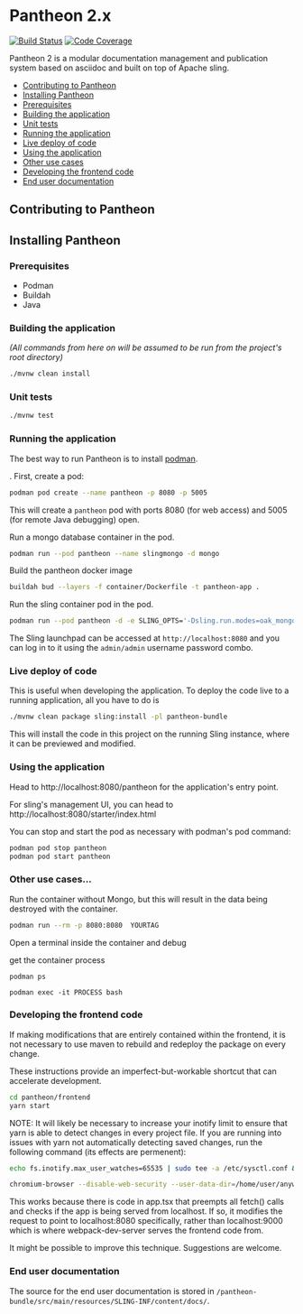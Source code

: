 # Pantheon 2.x

[![Build Status](https://travis-ci.org/redhataccess/pantheon.png)](https://travis-ci.org/redhataccess/pantheon)
[![Code Coverage](https://codecov.io/gh/redhataccess/pantheon/branch/master/graph/badge.svg)](https://codecov.io/github/redhataccess/pantheon?branch=master)

Pantheon 2 is a modular documentation management and publication system based on asciidoc
and built on top of Apache sling.

* [Contributing to Pantheon](#contributing-to-pantheon)
* [Installing Pantheon](#installing-pantheon)
 * [Prerequisites](#prerequisites)
 * [Building the application](#building-the-application)
 * [Unit tests](#unit-tests)
 * [Running the application](#running-the-application)
 * [Live deploy of code](#live-deploy-of-code)
 * [Using the application](#using-the-application)
 * [Other use cases](#other-use-cases)
 * [Developing the frontend code](#developing-the-frontend-code)
* [End user documentation](#end-user-documentation)

## Contributing to Pantheon

## Installing Pantheon

### Prerequisites
* Podman
* Buildah
* Java

### Building the application
_(All commands from here on will be assumed to be run from the project's root directory)_

```sh
./mvnw clean install
```

### Unit tests

```sh
./mvnw test
```

### Running the application

The best way to run Pantheon is to install [podman](https://podman.io).

. First, create a pod:

```sh
podman pod create --name pantheon -p 8080 -p 5005
```

This will create a `pantheon` pod with ports 8080 (for web access) and 5005 (for
remote Java debugging) open.

Run a mongo database container in the pod.

```sh
podman run --pod pantheon --name slingmongo -d mongo
```

Build the pantheon docker image

```sh
buildah bud --layers -f container/Dockerfile -t pantheon-app .
```

Run the sling container pod in the pod.

```sh
podman run --pod pantheon -d -e SLING_OPTS='-Dsling.run.modes=oak_mongo -Doak.mongo.uri=mongodb://localhost:27017' --name pantheon-app pantheon-app
```

The Sling launchpad can be accessed at `http://localhost:8080` and you can log in to
it using the `admin/admin` username password combo.

### Live deploy of code

This is useful when developing the application.
To deploy the code live to a running application, all you have to do is

```sh
./mvnw clean package sling:install -pl pantheon-bundle
```

This will install the code in this project on the running Sling instance, where it can
be previewed and modified.

### Using the application

Head to http://localhost:8080/pantheon for the application's entry point.

For sling's management UI, you can head to http://localhost:8080/starter/index.html

You can stop and start the pod as necessary with podman's pod command:

```sh
podman pod stop pantheon
podman pod start pantheon
```
### Other use cases...

Run the container without Mongo, but this will result in the data being destroyed with the container.
```sh
podman run --rm -p 8080:8080  YOURTAG
```

Open a terminal inside the container and debug

get the container process
```
podman ps
```

```
podman exec -it PROCESS bash
```
### Developing the frontend code

If making modifications that are entirely contained within the frontend, it is not necessary to use maven to rebuild and redeploy the package on every change.

These instructions provide an imperfect-but-workable shortcut that can accelerate development.

```sh
cd pantheon/frontend
yarn start
```

NOTE: It will likely be necessary to increase your inotify limit to ensure that yarn is able to detect changes in every project file.
If you are running into issues with yarn not automatically detecting saved changes, run the following command (its effects are permenent):
```sh
echo fs.inotify.max_user_watches=65535 | sudo tee -a /etc/sysctl.conf && sudo sysctl -p
```

```sh
chromium-browser --disable-web-security --user-data-dir=/home/user/anywhere/chromeDev/ &
```

This works because there is code in app.tsx that preempts all fetch() calls and checks if the app is being served from localhost. If so, it modifies the request to point to localhost:8080 specifically, rather than localhost:9000 which is where webpack-dev-server serves the frontend code from.

It might be possible to improve this technique. Suggestions are welcome.

### End user documentation

The source for the end user documentation is stored in `/pantheon-bundle/src/main/resources/SLING-INF/content/docs/`.
